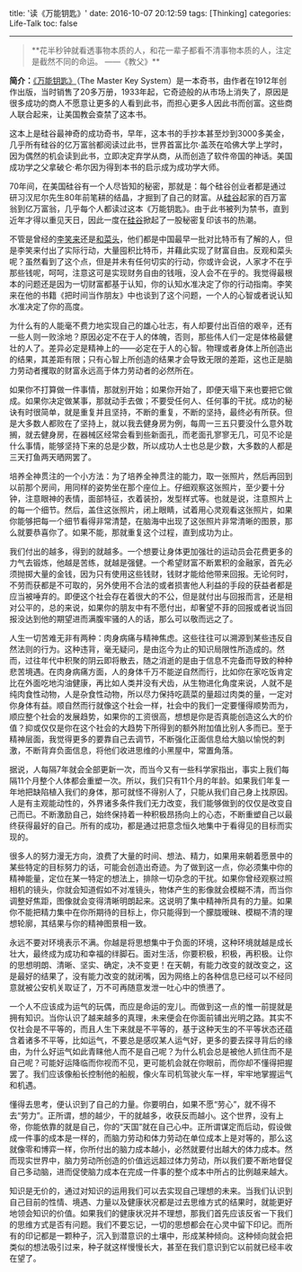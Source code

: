 title: '读《万能钥匙》'
date: 2016-10-07 20:12:59
tags: [Thinking]
categories: Life-Talk
toc: false

---

<blockquote  class="blockquote-center">
**花半秒钟就看透事物本质的人，和花一辈子都看不清事物本质的人，注定是截然不同的命运。
——《教父》**
</blockquote>

**简介：**[《万能钥匙》](http://baike.baidu.com/subview/92577/5447101.htm#viewPageContent)（The Master Key System）是一本奇书，由作者在1912年创作出版，当时销售了20多万册，1933年起，它奇迹般的从市场上消失了，原因是很多成功的商人不愿意让更多的人看到此书，而担心更多人因此书而创富。这些商人联合起来，让美国教会查禁了这本书。

这本上是硅谷最神奇的成功奇书，早年，这本书的手抄本甚至炒到3000多美金，几乎所有硅谷的亿万富翁都阅读过此书，世界首富比尔·盖茨在哈佛大学上学时，因为偶然的机会读到此书，立即决定弃学从商，从而创造了软件帝国的神话。美国成功学之父拿破仑·希尔因为得到本书的启示成为成功学大师。

70年间，在美国硅谷有一个人尽皆知的秘密，那就是：每个硅谷创业者都是通过研习汉尼尔先生80年前笔耕的结晶，才掘到了自己的财富。从[硅谷](http://baike.baidu.com/view/3243.htm)起家的百万富翁到亿万富翁，几乎每个人都读过这本《万能钥匙》。由于此书被列为禁书，直到近年才得以重见天日，因此一度在[硅谷](http://baike.baidu.com/view/3243.htm)掀起了一股秘密复印该书的热潮。

不管是曾经的[李笑来](http://baike.baidu.com/link?url=5hbBaV1Dhu2rIx4BZZq3W7q4fmoH7lYuuqNc5S9TXt_UKfQ3Q2drw-yqudkrbTBwdpWTRB8kAXnQReLUxgonya)还是[和菜头](http://baike.baidu.com/link?url=ED2Fp0iEK01IZ7kr4LtR2RLMnDWGjqO2Fjut9k7CdVe0peWPhmhRsh2fuc6oKx8jI4iJPaEM31V8BLAo6woNeyUVCJojy66c7rPSzid5qJC)，他们都是中国最早一批对比特币有了解的人，但是李笑来付出了实际行动，大量囤积比特币，并藉此实现了财富自由。反观和菜头呢？虽然看到了这个点，但是并未有任何切实的行动，你或许会说，人家才不在乎那些钱呢，呵呵，注意这可是实现财务自由的钱哦，没人会不在乎的。我觉得最根本的问题还是因为一切财富都基于认知，你的认知水准决定了你的行动指南。李笑来在他的书籍《把时间当作朋友》中也谈到了这个问题，一个人的心智或者说认知水准决定了你的高度。

为什么有的人能毫不费力地实现自己的雄心壮志，有人却要付出百倍的艰辛，还有一些人则一败涂地？原因必定不在于人的体魄，否则，那些伟人们一定是体格最健壮的人了。差异必定是精神上的——必定在于人的心智。物理或者身体上所创造出的结果，其差距有限；只有心智上所创造的结果才会导致无限的差距，这也正是脑力劳动者攫取的财富永远高于体力劳动者的必然所在。

如果你不打算做一件事情，那就别开始；如果你开始了，即便天塌下来也要把它做成。如果你决定做某事，那就动手去做；不要受任何人、任何事的干扰。成功的秘诀有时很简单，就是重复并且坚持，不断的重复，不断的坚持，最终必有所获。但是大多数人都败在了坚持上，就以我去健身房为例，每周一三五只要没什么意外耽搁，就去健身房，在器械区经常会看到些新面孔，而老面孔寥寥无几，可见不论是什么事情，能够坚持下来的总是少数，所以成功人士也总是少数，大多数的人都是三天打鱼两天晒网罢了。

培养全神贯注的一个小方法：为了培养全神贯注的能力，取一张照片，然后再回到以前那个房间，用同样的姿势坐在那个座位上。仔细观察这张照片，至少要十分钟，注意眼神的表情，面部特征，衣着装扮，发型样式等。也就是说，注意照片上的每一个细节。然后，盖住这张照片，闭上眼睛，试着用心灵观看这张照片，如果你能够把每一个细节看得非常清楚，在脑海中出现了这张照片非常清晰的图景，那么就要恭喜你了。如果不能，那就重复这个过程，直到成功为止。

我们付出的越多，得到的就越多。一个想要让身体更加强壮的运动员会花费更多的力气去锻炼，他越是苦练，就越是强健。一个希望财富不断累积的金融家，首先必须抛掷大量的金钱，因为只有使用这些钱财，钱财才能给他带来回报。无论何时，不劳而获都是不可取的，另外使用不合法的或者损害他人利益的手段的获益者都是应当被唾弃的。即便这个社会存在着很大的不公，但是就付出与回报而言，还是相对公平的，总的来说，如果你的朋友中有不愿付出，却奢望不菲的回报或者说当回报没达到他的期望进而满腹牢骚的人的话，那么可以敬而远之了。

人生一切苦难无非有两种：肉身病痛与精神焦虑。这些往往可以溯源到某些违反自然法则的行为。这种违背，毫无疑问，是由迄今为止的知识局限性所造成的。然而，过往年代中积聚的阴云即将散去，随之消逝的是由于信息不完备而导致的种种悲苦境遇。在肉身病痛方面，人的身体千万不能逆自然而行，比如你在家吃饭肯定比在外面吃地沟油健康，再比如人类并没有犬齿，从生物进化角度来说，人就不是纯肉食性动物，人是杂食性动物，所以尽力保持吃蔬菜的量超过肉类的量，一定对你身体有益。顺自然而行就像这个社会一样，社会中的我们一定要懂得顺势而为，顺应整个社会的发展趋势，如果你的工资很高，想想是你是否真能创造这么大的价值？抑或仅仅是你在这个社会的大趋势下所得到的额外附加值比别人多而已。至于精神层面，我觉得更多的要靠自己去调节，不断强化正面信息给大脑以愉悦的刺激，不断背弃负面信息，将他们收进思维的小黑屋中，常置角落。

据说，人每隔7年就会全部更新一次，而当今又有一些科学家指出，事实上我们每隔11个月整个人体都会重塑一次。所以，我们只有11个月的年龄。如果我们年复一年地把缺陷植入我们的身体，那可就怪不得别人了，只能从我们自己身上找原因。人是有主观能动性的，外界诸多条件我们无力改变，我们能够做到的仅仅是改变自己而已。不断激励自己，始终保持着一种积极昂扬向上的心态，不断重塑自己以最终获得最好的自己。所有的成功，都是通过把意念恒久地集中于看得见的目标而实现的。

很多人的努力漫无方向，浪费了大量的时间、想法、精力，如果用来朝着愿景中的某些特定的目标努力的话，可能会创造出奇迹。为了做到这一点，你必须集中你的精神能量，定位在某一特定的想法上，排除一切杂念的干扰。如果你曾经观察过照相机的镜头，你就会知道假如不对准镜头，物体产生的影像就会模糊不清，而当你调整好焦距，图像就会变得清晰明朗起来。这说明了集中精神所具有的力量。如果你不能把精力集中在你所期待的目标上，你只能得到一个朦胧暧昧、模糊不清的理想轮廓，其结果与你的精神图景相一致。

永远不要对环境表示不满。你越是将思想集中于负面的环境，这种环境就越是成长壮大，最终成为成功和幸福的绊脚石。面对生活，你要积极，积极，再积极。让你的思想明朗、清晰、坚实、确定，决不变更！在天朝，有能力改变的就改变之，这是最好的结果了，没有能力改变的就闭嘴，因为网络上的各种信息已经可以不经同意就被公安机关取证了，万不可再随意发泄一吐心中的愤懑了。

一个人不应该成为运气的玩偶，而应是命运的宠儿。而做到这一点的惟一前提就是拥有知识。当你认识了越来越多的真理，未来便会在你面前铺出光明之路。其实不仅社会是不平等的，而且人生下来就是不平等的，基于这种天生的不平等状态还蕴含着诸多不平等，比如运气，不要总是感叹某人运气好，更多的要去探寻背后的缘由，为什么好运气如此青睐他人而不是自己呢？为什么机会总是被他人抓住而不是自己呢？可能好运降临而你视而不见，更可能机会就在你眼前，而你却不懂得把握罢了。我们应该像船长控制他的船舰，像火车司机驾驶火车一样，牢牢地掌握运气和机遇。

懂得去思考，便认识到了自己的力量。你要明白，如果不愿“劳心”，就不得不去“劳力”。正所谓，想的越少，干的就越多，收获反而越小。这个世界，没有上帝，你能依靠的就是自己，你的“天国”就在自己心中。正所谓谋定而后动，假设做成一件事的成本是一样的，而脑力劳动和体力劳动在单位成本上是对等的，那么这就像零和博弈一样，你所付出的脑力成本越小，必然就要付出越大的体力成本。然而现实世界中，脑力劳动所创造的价值远远超过体力劳动，所以我们要不断地督促自己多动脑，进而促使脑力成本在完成一件事的整个成本中所占的比例越来越大。

知识是无价的，通过对知识的运用我们可以去实现自己理想的未来。当我们认识到自己目前的性情、境遇、力量以及健康状况都是过去思维方式的结果时，就能更好地领会知识的价值。如果我们的健康状况并不理想，那我们首先应该反省一下我们的思维方式是否有问题。我们不要忘记，一切的思想都会在心灵中留下印记。而所有的印记都是一颗种子，沉入到潜意识的土壤中，形成某种倾向。这种倾向就会把类似的想法吸引过来，种子就这样慢慢长大，甚至在我们意识到它以前就已经丰收在望了。
